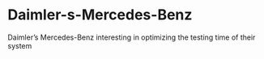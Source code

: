 # Daimler-s-Mercedes-Benz
Daimler’s Mercedes-Benz interesting in optimizing the testing time of their system
